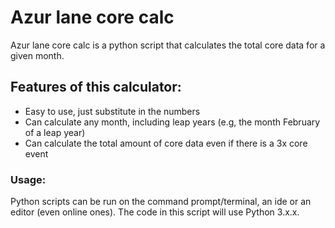 # Azur lane core calc

Azur lane core calc is a python script that calculates the total core data for a given month.

## Features of this calculator:

- Easy to use, just substitute in the numbers
- Can calculate any month, including leap years (e.g, the month February of a leap year)
- Can calculate the total amount of core data even if there is a 3x core event 

### Usage:
Python scripts can be run on the command prompt/terminal, an ide or an editor (even online ones). The code in this script will use Python 3.x.x. 
